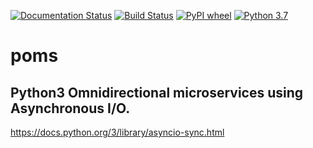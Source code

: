[![Documentation Status](https://readthedocs.org/projects/poms/badge/?version=latest)](https://poms.readthedocs.io/en/latest/?badge=latest)
[![Build Status](https://travis-ci.com/lauro-cesar/poms.svg?branch=master)](https://travis-ci.com/lauro-cesar/poms)
[![PyPI wheel](https://img.shields.io/pypi/wheel/poms.svg)](https://pypi.python.org/pypi/poms)
[![Python 3.7](https://img.shields.io/badge/python-3.7-blue.svg)](https://www.python.org/downloads/release/python-370/)



# poms

## Python3 Omnidirectional microservices using Asynchronous I/O.

<https://docs.python.org/3/library/asyncio-sync.html>
